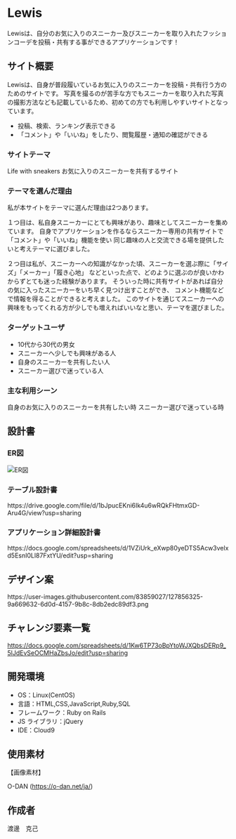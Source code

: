 # Lewis

Lewisは、自分のお気に入りのスニーカー及びスニーカーを取り入れたフッションコーデを投稿・共有する事ができるアプリケーションです！

## サイト概要

Lewisは、自身が普段履いているお気に入りのスニーカーを投稿・共有行う方のためのサイトです。
写真を撮るのが苦手な方でもスニーカーを取り入れた写真の撮影方法なども記載しているため、初めての方でも利用しやすいサイトとなっています。
- 投稿、検索、ランキング表示できる
- 「コメント」や「いいね」をしたり、閲覧履歴・通知の確認ができる

### サイトテーマ

Life with sneakers
お気に入りのスニーカーを共有するサイト

### テーマを選んだ理由

私が本サイトをテーマに選んだ理由は2つあります。

１つ目は、私自身スニーカーにとても興味があり、趣味としてスニーカーを集めています。
自身でアプリケーションを作るならスニーカー専用の共有サイトで「コメント」や「いいね」機能を使い
同じ趣味の人と交流できる場を提供したいと考えテーマに選びました。

２つ目は私が、スニーカーへの知識がなかった頃、スニーカーを選ぶ際に「サイズ」「メーカー」「履き心地」
などといった点で、どのように選ぶのが良いかわからずとても迷った経験があります。
そういった時に共有サイトがあれば自分の気に入ったスニーカーをいち早く見つけ出すことができ、
コメント機能などで情報を得ることができると考えました。
このサイトを通じてスニーカーへの興味をもってくれる方が少しでも増えればいいなと思い、テーマを選びました。

### ターゲットユーザ

- 10代から30代の男女
- スニーカーへ少しでも興味がある人
- 自身のスニーカーを共有したい人
- スニーカー選びで迷っている人


### 主な利用シーン

自身のお気に入りのスニーカーを共有したい時
スニーカー選びで迷っている時


## 設計書

### ER図

![ER図](https://user-images.githubusercontent.com/83859027/128043973-251f6f40-5a73-4a33-819d-3e9b0d695623.png)

### テーブル設計書

<p>https://drive.google.com/file/d/1bJpucEKni6Ik4u6wRQkFHtmxGD-Aru4G/view?usp=sharing</p>

### アプリケーション詳細設計書

<p>https://docs.google.com/spreadsheets/d/1VZiUrk_eXwp80yeDTS5Acw3velxd5EsnI0Ll87FxtYU/edit?usp=sharing</p>

## デザイン案
<p>https://user-images.githubusercontent.com/83859027/127856325-9a669632-6d0d-4157-9b8c-8db2edc89df3.png</p>

## チャレンジ要素一覧

<https://docs.google.com/spreadsheets/d/1Kw6TP73oBpYtoWJXQbsDERp9_5lJdEvSeOCMHaZbsJo/edit?usp=sharing>

## 開発環境

- OS：Linux(CentOS)
- 言語：HTML,CSS,JavaScript,Ruby,SQL
- フレームワーク：Ruby on Rails
- JS ライブラリ：jQuery
- IDE：Cloud9

## 使用素材

【画像素材】

O-DAN (https://o-dan.net/ja/)

## 作成者

渡邊　克己
